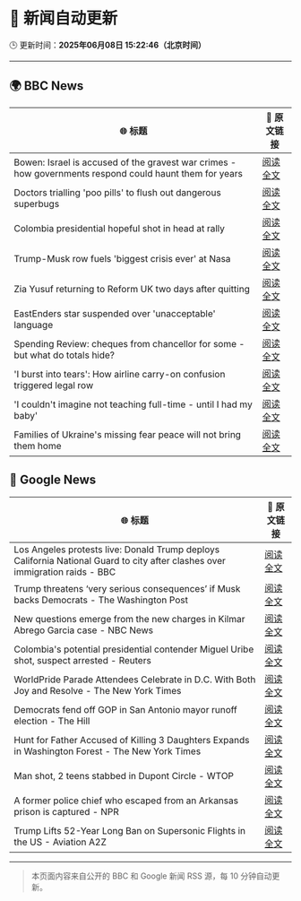 # 🧠 新闻自动更新

🕒 更新时间：**2025年06月08日 15:22:46（北京时间）**

---

## 🌍 BBC News

| 🌐 标题 | 🔗 原文链接 |
|--------|-------------|
| Bowen: Israel is accused of the gravest war crimes - how governments respond could haunt them for years | [阅读全文](https://www.bbc.com/news/articles/c0r1xl5wgnko) |
| Doctors trialling 'poo pills' to flush out dangerous superbugs | [阅读全文](https://www.bbc.com/news/articles/clyge290l4xo) |
| Colombia presidential hopeful shot in head at rally | [阅读全文](https://www.bbc.com/news/articles/c9dq8yxxy8zo) |
| Trump-Musk row fuels 'biggest crisis ever' at Nasa | [阅读全文](https://www.bbc.com/news/articles/c87jq0djw00o) |
| Zia Yusuf returning to Reform UK two days after quitting | [阅读全文](https://www.bbc.com/news/articles/cwyv040rnqzo) |
| EastEnders star suspended over 'unacceptable' language | [阅读全文](https://www.bbc.com/news/articles/cx2qxd1e1pyo) |
| Spending Review: cheques from chancellor for some - but what do totals hide? | [阅读全文](https://www.bbc.com/news/articles/cx2x1e441p2o) |
| 'I burst into tears': How airline carry-on confusion triggered legal row | [阅读全文](https://www.bbc.com/news/articles/cz70ny09x07o) |
| 'I couldn't imagine not teaching full-time - until I had my baby' | [阅读全文](https://www.bbc.com/news/articles/cvgd3039zrro) |
| Families of Ukraine's missing fear peace will not bring them home | [阅读全文](https://www.bbc.com/news/articles/c9wg2jelpyno) |

## 📰 Google News

| 🌐 标题 | 🔗 原文链接 |
|--------|-------------|
| Los Angeles protests live: Donald Trump deploys California National Guard to city after clashes over immigration raids - BBC | [阅读全文](https://news.google.com/rss/articles/CBMiVEFVX3lxTE05Ylh2WlZLa1FibG5hZVFNREJpYllXcjByVWlpZWhEN3VzMTZxazRWdEZHWWwtZVJJb2Q3bHZQZkNZanFZNHBBSWgwTXhDeGZKcVNZNg?oc=5) |
| Trump threatens ‘very serious consequences’ if Musk backs Democrats - The Washington Post | [阅读全文](https://news.google.com/rss/articles/CBMigwFBVV95cUxQTk9XSWVkT2pVY0k2SS1acWdETTF6YnV0ckpDT1IyWXNOUWE5N0JQeWhvb3pfT191UFdIcHFMcTZaanZTUElaaV9Jby1QNW5EZFdJaDFkUG84TFUyZ3lCYVJ6SFJuMVB1VGZvUUozeHN0ZUVLeXFsM1dhLXdkMnlwQTdkOA?oc=5) |
| New questions emerge from the new charges in Kilmar Abrego Garcia case - NBC News | [阅读全文](https://news.google.com/rss/articles/CBMihAFBVV95cUxNazBZbjJZQmthTVFJRlJyTnFiaU5ObmRoUEhmY2Z5M2U4R1JKVTJSMkRoaE5TOWhkU1c2MWVCbk9fM2pMdnVPQl9XbHJIeEtmclgyXzl3T2stZy16eDVydmloNHF6R2Z0N2UweEhYNVFaOE5rTTA5eDRPLXhoV2xRem1HV3XSAVZBVV95cUxPTHA0T3dtNEliLTlSemx1ZW52S3JZT1dBUTFwX0VCckpSaDZHY19uUGdkV1o0aVF1Y1ZfdHpxZGZHblAxWXJPS1dYU1M3YUNydWNvYlBzUQ?oc=5) |
| Colombia's potential presidential contender Miguel Uribe shot, suspect arrested - Reuters | [阅读全文](https://news.google.com/rss/articles/CBMimAFBVV95cUxPTzVqeXBNQlZuYzRuRlF5U1Qtb0dScXJPdmgzVWpwTmw5eUNlWmM5Y3JNNXpSa0JPaTdMbjlQeGFmeS1ES2dNaUJBZW9VV0x0WU84Sk5LYTdncHNxQm56ZFI5WVBIZ25oeC1EV2tXSGhta0U0TEZWWU5aZXIweF8wM2t2S2Z1U24tSThyUU1veEJKVU9RTGtYMw?oc=5) |
| WorldPride Parade Attendees Celebrate in D.C. With Both Joy and Resolve - The New York Times | [阅读全文](https://news.google.com/rss/articles/CBMif0FVX3lxTE1vVDR1Sl91dzY5SEgwcG12aHE4U0VyOUtrd0FYTEtTdFZyWlF1WFBldzBQQUZWVjJldzk4ZjF3SWRUbVpyNFFLWXQtT2ZJM0xOaFRuV1laWnpvZ2x3eEpkakFCUDltT1ZpUWhaYTAyUnZWYnhrMmZRQzNxSFFsNE0?oc=5) |
| Democrats fend off GOP in San Antonio mayor runoff election - The Hill | [阅读全文](https://news.google.com/rss/articles/CBMihwFBVV95cUxPcHVUT1duWDJCcWhGSkZ5TU9MU2hCZS1tTWpoblJHeTJWcFRuWkdSOE9GQ2JVeFBGeVd0MEJYRjdhV25uQUp5QTFQX0JGcnd5V1VCMFlnYTE0djktbVEzUjJocThDNFdCdVpPVEd5b0s4N0xVN3NUc2JpVnpoSDZBNkNMb0dmc3fSAYwBQVVfeXFMUDNvaERITWtzYVpKaVYtY25pVmFyaG8xa21sRV9zZjVZOE0yelducld3d1h4NUMwSjNGRWxEaEN4Q0xRUWNINk9COTB5N05LV3QwMlVjU2RqOVA1SWI0R2Q1WmdMOWN5NnVXWDlWY0pkMmZuVEEwNWl5Ty1CLVNlTkw3aXdTbV9Ra1E0M2Y?oc=5) |
| Hunt for Father Accused of Killing 3 Daughters Expands in Washington Forest - The New York Times | [阅读全文](https://news.google.com/rss/articles/CBMijgFBVV95cUxPRncydnhfR1duTHk4N09Jd1BWVGpGMENfTFNpYzhJdDNVcUxrN1JSdUJRTnltRDh1QlF0OFhYaWc4NkFxR2I1SlRNZm9VS01jNGxvdF85SVdiMXgwV2l4aDNueFRuNEdBdTg2TkFzdEM5dUZvZEV1cTR1SUdrSGVTdWJvcm90UEUwSWQ1SXhR?oc=5) |
| Man shot, 2 teens stabbed in Dupont Circle - WTOP | [阅读全文](https://news.google.com/rss/articles/CBMie0FVX3lxTE1DdENnOVJIZFoxLXlxcnAxQXlHa0NZN0ZYTy10enRjV0JwNEtBZjdFQ0JqNFhSVE9ZdXRlRnpXaGMzUkRCckh5U1dqbENzVzBoWEwzbWZGR04tcXdDSGVKQ3pSVHlDV0Z4RHZuYl9WVjhETlM2V2d1X1hsUQ?oc=5) |
| A former police chief who escaped from an Arkansas prison is captured - NPR | [阅读全文](https://news.google.com/rss/articles/CBMimAFBVV95cUxPNUFreFczWmh1TmNsblp4ZTZFSHQzV3loN29IaDdCNnZncm10d2dRb3NVNnhaTkxQV0Z6WDJob3ZZN3NlZmpqb3RmWWR5Vk1jSXJsOFpFR291YmdlU3JVSURUdFQwcy1YWjFIWU9YQzhkeEVYMlRuT3EwLWp6ZHB4dVJPR2gxaHA1STJ2ZkxwYWwzU1JhUTY0dw?oc=5) |
| Trump Lifts 52-Year Long Ban on Supersonic Flights in the US - Aviation A2Z | [阅读全文](https://news.google.com/rss/articles/CBMikwFBVV95cUxOT2dVOXdTbkh6bEV3Q0NCaEFndXN5WUl2X183YndDNDRKTU40UjBUUGliYlg0ejJ1cDFleklkYzlPbU9PeGgzb3k1clZMem90TTVZRzAzMDhiRVh4cHNRNUpfVXdUQ0MwOGxRU011aHlIYUExUkVqYkhpZEJYOU1YOUNDVDQ3RHNwMW1NVEg1dVIxQ0U?oc=5) |

---
> 本页面内容来自公开的 BBC 和 Google 新闻 RSS 源，每 10 分钟自动更新。